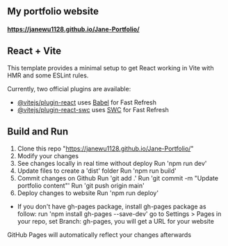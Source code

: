 ## My portfolio website
#### https://janewu1128.github.io/Jane-Portfolio/
## React + Vite

This template provides a minimal setup to get React working in Vite with HMR and some ESLint rules.

Currently, two official plugins are available:

- [@vitejs/plugin-react](https://github.com/vitejs/vite-plugin-react/blob/main/packages/plugin-react/README.md) uses [Babel](https://babeljs.io/) for Fast Refresh
- [@vitejs/plugin-react-swc](https://github.com/vitejs/vite-plugin-react-swc) uses [SWC](https://swc.rs/) for Fast Refresh

## Build and Run
1. Clone this repo "https://janewu1128.github.io/Jane-Portfolio/"
2. Modify your changes
3. See changes locally in real time without deploy
    Run 'npm run dev'
4. Update files to create a 'dist' folder
    Run 'npm run build'
5. Commit changes on Github
    Run 'git add .' 
    Run 'git commit -m "Update portfolio content"' 
    Run 'git push origin main'
6. Deploy changes to website
    Run 'npm run deploy'
* If you don't have gh-pages package, install gh-pages package as follow:
run 'npm install gh-pages --save-dev'
go to Settings > Pages in your repo, set Branch: gh-pages, you will get a URL for your website

GitHub Pages will automatically reflect your changes afterwards
